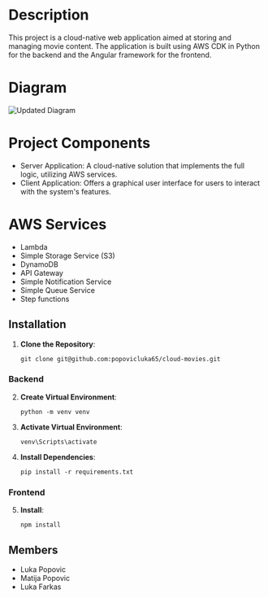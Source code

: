 # Description 

This project is a cloud-native web application aimed at storing and managing movie content. The application is built using AWS CDK in Python for the backend and the Angular framework for the frontend.

# Diagram

![Updated Diagram](diagram/UpdatedDiagram.jpg)

# Project Components
 - Server Application: A cloud-native solution that implements the full logic, utilizing AWS services.
 - Client Application: Offers a graphical user interface for users to interact with the system's features.

# AWS Services
  - Lambda
  - Simple Storage Service (S3)
  - DynamoDB
  - API Gateway
  - Simple Notification Service
  - Simple Queue Service
  - Step functions

## Installation

1. **Clone the Repository**:
    ```
    git clone git@github.com:popovicluka65/cloud-movies.git
    ```
### Backend
2. **Create Virtual Environment**:
    ```
    python -m venv venv
    ```
3. **Activate Virtual Environment**:
    ```
    venv\Scripts\activate  
    ```
4. **Install Dependencies**:
    ```
    pip install -r requirements.txt
    ```
### Frontend
5. **Install**:
    ```
    npm install 
    ```

## Members
- Luka Popovic
- Matija Popovic
- Luka Farkas









